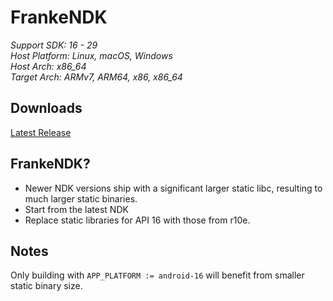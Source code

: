 # FrankeNDK

*Support SDK: 16 - 29* \
*Host Platform: Linux, macOS, Windows* \
*Host Arch: x86_64* \
*Target Arch: ARMv7, ARM64, x86, x86_64*

## Downloads

[Latest Release](https://github.com/topjohnwu/FrankeNDK/releases/latest)

## FrankeNDK?

- Newer NDK versions ship with a significant larger static libc, resulting to much larger static binaries.
- Start from the latest NDK
- Replace static libraries for API 16 with those from r10e.

## Notes

Only building with `APP_PLATFORM := android-16` will benefit from smaller static binary size.
